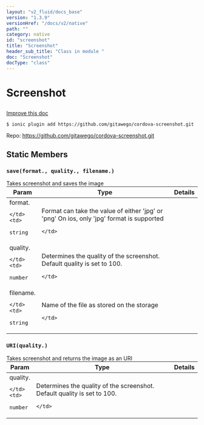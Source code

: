 ```yaml
---
layout: "v2_fluid/docs_base"
version: "1.3.9"
versionHref: "/docs/v2/native"
path: ""
category: native
id: "screenshot"
title: "Screenshot"
header_sub_title: "Class in module "
doc: "Screenshot"
docType: "class"
---
```









<h1 class="api-title">

  
  Screenshot
  

  

  

</h1>

<a class="improve-v2-docs" href="http://github.com/driftyco/ionic-native/edit/master/src/plugins/screenshot.ts#L3">
  Improve this doc
</a>





<!-- decorators -->


<pre><code>$ ionic plugin add https://github.com/gitawego/cordova-screenshot.git</code></pre>
<p>Repo:
  <a href="https://github.com/gitawego/cordova-screenshot.git">
    https://github.com/gitawego/cordova-screenshot.git
  </a>
</p>

<!-- description -->




<!-- @usage tag -->


<!-- @property tags -->
<h2>Static Members</h2>
<div id="save"></div>
<h3><code>save(format.,&nbsp;quality.,&nbsp;filename.)</code>
  
</h3>Takes screenshot and saves the image



<table class="table param-table" style="margin:0;">
  <thead>
  <tr>
    <th>Param</th>
    <th>Type</th>
    <th>Details</th>
  </tr>
  </thead>
  <tbody>
  
  <tr>
    <td>
      format.
      
      
    </td>
    <td>
      
<code>string</code>
    </td>
    <td>
      <p>Format can take the value of either &#39;jpg&#39; or &#39;png&#39;
On ios, only &#39;jpg&#39; format is supported</p>

      
    </td>
  </tr>
  
  <tr>
    <td>
      quality.
      
      
    </td>
    <td>
      
<code>number</code>
    </td>
    <td>
      <p>Determines the quality of the screenshot.
       Default quality is set to 100.</p>

      
    </td>
  </tr>
  
  <tr>
    <td>
      filename.
      
      
    </td>
    <td>
      
<code>string</code>
    </td>
    <td>
      <p>Name of the file as stored on the storage</p>

      
    </td>
  </tr>
  
  </tbody>
</table>







<div id="URI"></div>
<h3><code>URI(quality.)</code>
  
</h3>Takes screenshot and returns the image as an URI



<table class="table param-table" style="margin:0;">
  <thead>
  <tr>
    <th>Param</th>
    <th>Type</th>
    <th>Details</th>
  </tr>
  </thead>
  <tbody>
  
  <tr>
    <td>
      quality.
      
      
    </td>
    <td>
      
<code>number</code>
    </td>
    <td>
      <p>Determines the quality of the screenshot.
       Default quality is set to 100.</p>

      
    </td>
  </tr>
  
  </tbody>
</table>








<!-- methods on the class -->

<!-- related link --><!-- end content block -->


<!-- end body block -->

